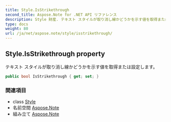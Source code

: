 ```yaml
---
title: Style.IsStrikethrough
second_title: Aspose.Note for .NET API リファレンス
description: Style 財産. テキスト スタイルが取り消し線かどうかを示す値を取得または設定します
type: docs
weight: 80
url: /ja/net/aspose.note/style/isstrikethrough/
---
```

## Style.IsStrikethrough property

テキスト スタイルが取り消し線かどうかを示す値を取得または設定します。

```csharp
public bool IsStrikethrough { get; set; }
```

### 関連項目

* class [Style](../)
* 名前空間 [Aspose.Note](../../style/)
* 組み立て [Aspose.Note](../../../)


